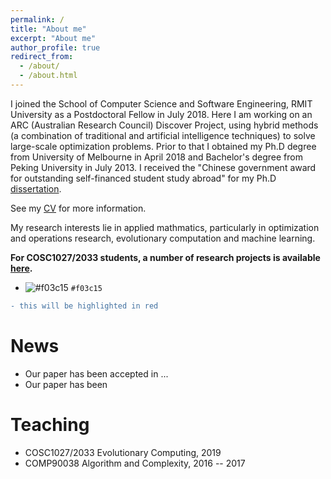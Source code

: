```yaml
---
permalink: /
title: "About me"
excerpt: "About me"
author_profile: true
redirect_from: 
  - /about/
  - /about.html
---
```


I joined the School of Computer Science and Software Engineering, RMIT University as a Postdoctoral Fellow in July 2018. Here I am working on an ARC (Australian Research Council) Discover Project, using hybrid methods (a combination of traditional and artificial intelligence techniques) to solve large-scale optimization problems. Prior to that I obtained my Ph.D degree from University of Melbourne in April 2018 and Bachelor's degree from Peking University in July 2013. I received the "Chinese government award for outstanding self-financed student study abroad" for my Ph.D [dissertation](https://yuansuny.github.io/files/PHD_Thesis_Yuan_Sun.pdf). 

See my [CV](https://yuansuny.github.io/files/YUANSUN_CV.pdf) for more information.


My research interests lie in applied mathmatics, particularly in optimization and operations research, evolutionary computation and machine learning. <br/>

 

__For COSC1027/2033 students, a number of research projects is available [here](https://yuansuny.github.io/projects).__

- ![#f03c15](https://placehold.it/15/f03c15/000000?text=+) `#f03c15`

```diff
- this will be highlighted in red
```


News
======
* Our paper has been accepted in ... 
* Our paper has been 


Teaching 
======
* COSC1027/2033 Evolutionary Computing, 2019
* COMP90038 Algorithm and Complexity, 2016 -- 2017





